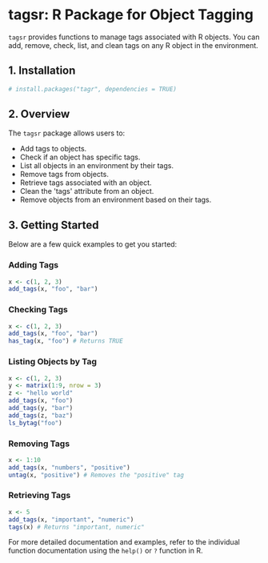 # tagsr: R Package for Object Tagging

`tagsr` provides functions to manage tags associated with R objects. You can add, remove, check, list, and clean tags on any R object in the environment.

## 1. Installation

```R
# install.packages("tagr", dependencies = TRUE)
```


## 2. Overview

The `tagsr` package allows users to:

- Add tags to objects.
- Check if an object has specific tags.
- List all objects in an environment by their tags.
- Remove tags from objects.
- Retrieve tags associated with an object.
- Clean the 'tags' attribute from an object.
- Remove objects from an environment based on their tags.

## 3. Getting Started

Below are a few quick examples to get you started:

### Adding Tags

```R
x <- c(1, 2, 3)
add_tags(x, "foo", "bar")
```

### Checking Tags

```R
x <- c(1, 2, 3)
add_tags(x, "foo", "bar")
has_tag(x, "foo") # Returns TRUE
```

### Listing Objects by Tag

```R
x <- c(1, 2, 3)
y <- matrix(1:9, nrow = 3)
z <- "hello world"
add_tags(x, "foo")
add_tags(y, "bar")
add_tags(z, "baz")
ls_bytag("foo")
```

### Removing Tags

```R
x <- 1:10
add_tags(x, "numbers", "positive")
untag(x, "positive") # Removes the "positive" tag
```

### Retrieving Tags

```R
x <- 5
add_tags(x, "important", "numeric")
tags(x) # Returns "important, numeric"
```

For more detailed documentation and examples, refer to the individual function documentation using the `help()` or `?` function in R.

